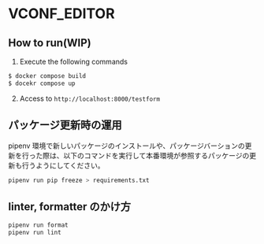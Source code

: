 # VCONF_EDITOR

## How to run(WIP)

1. Execute the following commands

```sh
$ docker compose build
$ docekr compose up
```

2. Access to `http://localhost:8000/testform`

## パッケージ更新時の運用

pipenv 環境で新しいパッケージのインストールや、パッケージバーションの更新を行った際は、以下のコマンドを実行して本番環境が参照するパッケージの更新も行うようにしてください。

```sh
pipenv run pip freeze > requirements.txt
```

## linter, formatter のかけ方

```sh
pipenv run format
pipenv run lint
```
